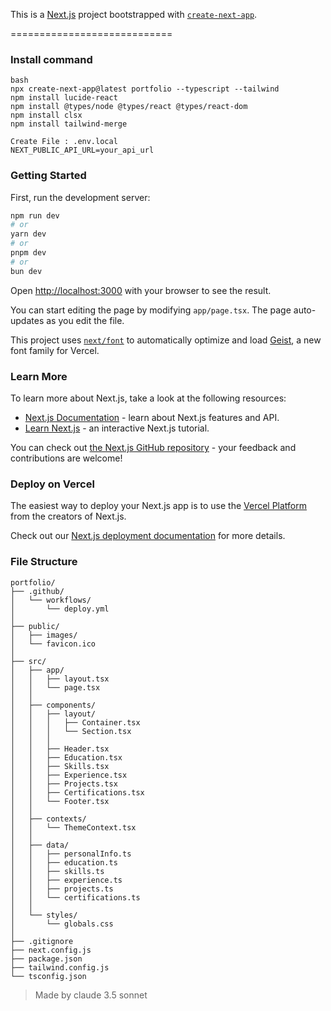 This is a [Next.js](https://nextjs.org) project bootstrapped with [`create-next-app`](https://nextjs.org/docs/app/api-reference/cli/create-next-app).

============================

### Install command
```
bash
npx create-next-app@latest portfolio --typescript --tailwind
npm install lucide-react
npm install @types/node @types/react @types/react-dom
npm install clsx
npm install tailwind-merge

Create File : .env.local
NEXT_PUBLIC_API_URL=your_api_url
```


### Getting Started

First, run the development server:

```bash
npm run dev
# or
yarn dev
# or
pnpm dev
# or
bun dev
```

Open [http://localhost:3000](http://localhost:3000) with your browser to see the result.

You can start editing the page by modifying `app/page.tsx`. The page auto-updates as you edit the file.

This project uses [`next/font`](https://nextjs.org/docs/app/building-your-application/optimizing/fonts) to automatically optimize and load [Geist](https://vercel.com/font), a new font family for Vercel.

### Learn More

To learn more about Next.js, take a look at the following resources:

- [Next.js Documentation](https://nextjs.org/docs) - learn about Next.js features and API.
- [Learn Next.js](https://nextjs.org/learn) - an interactive Next.js tutorial.

You can check out [the Next.js GitHub repository](https://github.com/vercel/next.js) - your feedback and contributions are welcome!


### Deploy on Vercel

The easiest way to deploy your Next.js app is to use the [Vercel Platform](https://vercel.com/new?utm_medium=default-template&filter=next.js&utm_source=create-next-app&utm_campaign=create-next-app-readme) from the creators of Next.js.

Check out our [Next.js deployment documentation](https://nextjs.org/docs/app/building-your-application/deploying) for more details.


### File Structure
```
portfolio/
├── .github/
│   └── workflows/
│       └── deploy.yml
│
├── public/
│   ├── images/
│   └── favicon.ico
│
├── src/
│   ├── app/
│   │   ├── layout.tsx
│   │   └── page.tsx
│   │
│   ├── components/
│   │   ├── layout/
│   │   │   ├── Container.tsx
│   │   │   └── Section.tsx
│   │   │
│   │   ├── Header.tsx
│   │   ├── Education.tsx
│   │   ├── Skills.tsx
│   │   ├── Experience.tsx
│   │   ├── Projects.tsx
│   │   ├── Certifications.tsx
│   │   └── Footer.tsx
│   │
│   ├── contexts/
│   │   └── ThemeContext.tsx
│   │
│   ├── data/
│   │   ├── personalInfo.ts
│   │   ├── education.ts
│   │   ├── skills.ts
│   │   ├── experience.ts
│   │   ├── projects.ts
│   │   └── certifications.ts
│   │
│   └── styles/
│       └── globals.css
│
├── .gitignore
├── next.config.js
├── package.json
├── tailwind.config.js
└── tsconfig.json
```

> Made by claude 3.5 sonnet